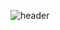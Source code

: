 ![header](https://capsule-render.vercel.app/api?type=transparent&fontColor=#66cc66&height=150&section=header&text=111111&fontSize=70&fontAlignY=55)
